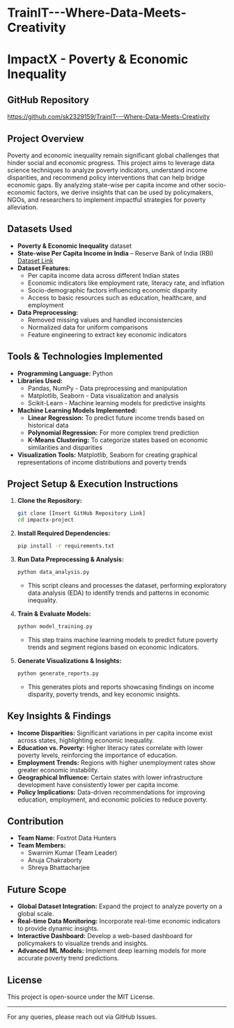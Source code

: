 # TrainIT---Where-Data-Meets-Creativity
# ImpactX - Poverty & Economic Inequality

## GitHub Repository
https://github.com/sk2329159/TrainIT---Where-Data-Meets-Creativity

## Project Overview
Poverty and economic inequality remain significant global challenges that hinder social and economic progress. This project aims to leverage data science techniques to analyze poverty indicators, understand income disparities, and recommend policy interventions that can help bridge economic gaps. By analyzing state-wise per capita income and other socio-economic factors, we derive insights that can be used by policymakers, NGOs, and researchers to implement impactful strategies for poverty alleviation.

## Datasets Used
- **Poverty & Economic Inequality** dataset
- **State-wise Per Capita Income in India** – Reserve Bank of India (RBI)  
  [Dataset Link](https://www.kaggle.com/datasets/varunnagpalspyz/india-statewise-gdp-per-capita-geometry)
- **Dataset Features:**
  - Per capita income data across different Indian states
  - Economic indicators like employment rate, literacy rate, and inflation
  - Socio-demographic factors influencing economic disparity
  - Access to basic resources such as education, healthcare, and employment
- **Data Preprocessing:**
  - Removed missing values and handled inconsistencies
  - Normalized data for uniform comparisons
  - Feature engineering to extract key economic indicators

## Tools & Technologies Implemented
- **Programming Language:** Python
- **Libraries Used:**
  - Pandas, NumPy - Data preprocessing and manipulation
  - Matplotlib, Seaborn - Data visualization and analysis
  - Scikit-Learn - Machine learning models for predictive insights
- **Machine Learning Models Implemented:**
  - **Linear Regression:** To predict future income trends based on historical data
  - **Polynomial Regression:** For more complex trend prediction
  - **K-Means Clustering:** To categorize states based on economic similarities and disparities
- **Visualization Tools:** Matplotlib, Seaborn for creating graphical representations of income distributions and poverty trends

## Project Setup & Execution Instructions
1. **Clone the Repository:**
   ```bash
   git clone [Insert GitHub Repository Link]
   cd impactx-project
   ```

2. **Install Required Dependencies:**
   ```bash
   pip install -r requirements.txt
   ```

3. **Run Data Preprocessing & Analysis:**
   ```bash
   python data_analysis.py
   ```
   - This script cleans and processes the dataset, performing exploratory data analysis (EDA) to identify trends and patterns in economic inequality.

4. **Train & Evaluate Models:**
   ```bash
   python model_training.py
   ```
   - This step trains machine learning models to predict future poverty trends and segment regions based on economic indicators.

5. **Generate Visualizations & Insights:**
   ```bash
   python generate_reports.py
   ```
   - This generates plots and reports showcasing findings on income disparity, poverty trends, and key economic insights.

## Key Insights & Findings
- **Income Disparities:** Significant variations in per capita income exist across states, highlighting economic inequality.
- **Education vs. Poverty:** Higher literacy rates correlate with lower poverty levels, reinforcing the importance of education.
- **Employment Trends:** Regions with higher unemployment rates show greater economic instability.
- **Geographical Influence:** Certain states with lower infrastructure development have consistently lower per capita income.
- **Policy Implications:** Data-driven recommendations for improving education, employment, and economic policies to reduce poverty.

## Contribution
- **Team Name:** Foxtrot Data Hunters
- **Team Members:**
  - Swarnim Kumar (Team Leader)
  - Anuja Chakraborty
  - Shreya Bhattacharjee

## Future Scope
- **Global Dataset Integration:** Expand the project to analyze poverty on a global scale.
- **Real-time Data Monitoring:** Incorporate real-time economic indicators to provide dynamic insights.
- **Interactive Dashboard:** Develop a web-based dashboard for policymakers to visualize trends and insights.
- **Advanced ML Models:** Implement deep learning models for more accurate poverty trend predictions.

## License
This project is open-source under the MIT License.

---
For any queries, please reach out via GitHub Issues.

